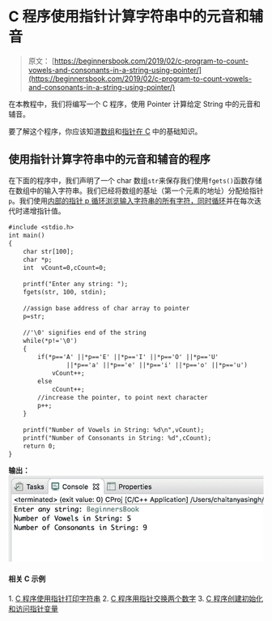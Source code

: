 # C 程序使用指针计算字符串中的元音和辅音

> 原文： [https://beginnersbook.com/2019/02/c-program-to-count-vowels-and-consonants-in-a-string-using-pointer/](https://beginnersbook.com/2019/02/c-program-to-count-vowels-and-consonants-in-a-string-using-pointer/)

在本教程中，我们将编写一个 C 程序，使用 Pointer 计算给定 String 中的元音和辅音。

要了解这个程序，你应该知道[数组](https://beginnersbook.com/2014/01/c-arrays-example/)和[指针在 C](https://beginnersbook.com/2014/01/c-pointers/) 中的基础知识。

## 使用指针计算字符串中的元音和辅音的程序

在下面的程序中，我们声明了一个 char 数组`str`来保存我们使用`fgets()`函数存储在数组中的输入字符串。我们已经将数组的基址（第一个元素的地址）分配给指针`p`。我们使用[内部的指针 p 循环浏览输入字符串的所有字符，同时循环](https://beginnersbook.com/2014/01/c-while-loop/)并在每次迭代时递增指针值。

```
#include <stdio.h>
int main()
{
    char str[100];
    char *p;
    int  vCount=0,cCount=0;

    printf("Enter any string: ");
    fgets(str, 100, stdin);

    //assign base address of char array to pointer
    p=str;

    //'\0' signifies end of the string
    while(*p!='\0')
    {
        if(*p=='A' ||*p=='E' ||*p=='I' ||*p=='O' ||*p=='U'
        		||*p=='a' ||*p=='e' ||*p=='i' ||*p=='o' ||*p=='u')
            vCount++;
        else
            cCount++;
        //increase the pointer, to point next character
        p++;
    }

    printf("Number of Vowels in String: %d\n",vCount);
    printf("Number of Consonants in String: %d",cCount);
    return 0;
}

```

**输出：**
![C Program to Count Vowels and Consonants in a String using Pointer](img/a3bce1c49a917e43c554398455ac1358.jpg)

#### 相关 C 示例

1\. [C 程序使用指针打印字符串](https://beginnersbook.com/2019/02/c-program-to-print-string-using-pointer/)
2\. [C 程序用指针交换两个数字](https://beginnersbook.com/2019/02/c-program-to-swap-two-numbers-using-pointers/)
3\. [C 程序创建初始化和访问指针变量](https://beginnersbook.com/2019/02/c-program-to-create-initialize-and-access-a-pointer-variable/)